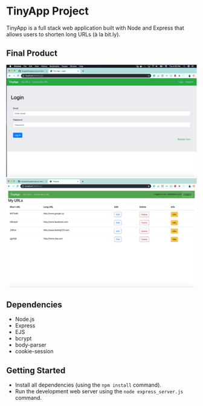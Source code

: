# TinyApp Project

TinyApp is a full stack web application built with Node and Express that allows users to shorten long URLs (à la bit.ly).

## Final Product
!["Screenshot of URLs page"](https://github.com/ray1028/tinyapp/blob/master/docs/tiny1.png?raw=true)
!["Screenshot of URLs page"](https://github.com/ray1028/tinyapp/blob/master/docs/tiny2.png?raw=true)

## Dependencies

- Node.js
- Express
- EJS
- bcrypt
- body-parser
- cookie-session

## Getting Started

- Install all dependencies (using the `npm install` command).
- Run the development web server using the `node express_server.js` command.
